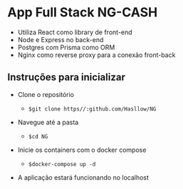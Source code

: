 # App Full Stack NG-CASH

- Utiliza React como library de front-end
- Node e Express no back-end
- Postgres com Prisma como ORM
- Nginx como reverse proxy para a conexão front-back

## Instruções para inicializar

- Clone o repositório

  -     $git clone https//:github.com/Hasllow/NG

- Navegue até a pasta

  -     $cd NG

- Inicie os containers com o docker compose

  -     $docker-compose up -d

- A aplicação estará funcionando no localhost
